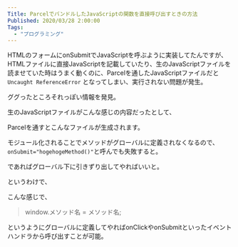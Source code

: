 ```yaml
---
Title: ParcelでバンドルしたJavaScriptの関数を直接呼び出すときの方法
Published: 2020/03/28 2:00:00
Tags:
  - "プログラミング"
---
```

HTMLのフォームにonSubmitでJavaScriptを呼ぶように実装してたんですが、HTMLファイルに直接JavaScriptを記載していたり、生のJavaScriptファイルを読ませていた時はうまく動くのに、Parcelを通したJavaScriptファイルだと `Uncaught ReferenceError` となってしまい、実行されない問題が発生。  

ググったところそれっぽい情報を発見。  

<?# OEmbed "https://teratail.com/questions/121802" /?>

生のJavaScriptファイルがこんな感じの内容だったとして、

<?# OEmbed "https://gist.github.com/Ovis/d626b8667233ff75e92cb79b23b83a41" /?>

Parcelを通すとこんなファイルが生成されます。

<?# OEmbed "https://gist.github.com/Ovis/a08c18d3d5afdaf327dccb7ebd7557b8" /?>

モジュール化されることでメソッドがグローバルに定義されなくなるので、`onSubmit="hogehogeMethod()"`と呼んでも失敗すると。  

であればグローバル下に引きずり出してやればいいと。  

というわけで、  

<?# OEmbed "https://gist.github.com/Ovis/ff7bb3c12108525d55d4b7fc3df4e569" /?>

こんな感じで、 
> window.メソッド名 = メソッド名;

というようにグローバルに定義してやればonClickやonSubmitといったイベントハンドラから呼び出すことが可能。  

